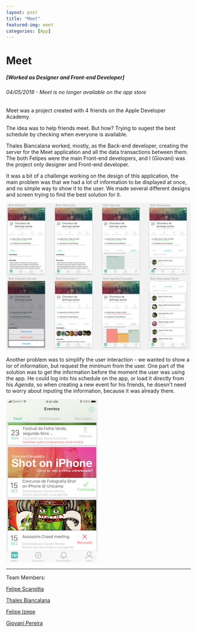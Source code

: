 ```yaml
---
layout: post
title: "Meet"
featured-img: meet
categories: [App]
---
```


# Meet
##### [Worked as Designer and Front-end Developer]
###### 04/05/2018 - Meet is no longer available on the app store

Meet was a project created with 4 friends on the Apple Developer Academy.

The idea was to help friends meet. But how?
Trying to sugest the best schedule by checking when everyone is available.

Thales Biancalana worked, mostly, as the Back-end developer, creating the server for the Meet application and all the data transactions between them.
The both Felipes were the main Front-end developers, and I (Giovani) was the project only designer and Front-end developer.

It was a bit of a challenge working on the design of this application, the main problem was that we had a lot of information to be displayed at once, and no simple way to show it to the user. We made several different designs and screen trying to find the best solution for it.

![Meet screenshots](../assets/img/posts/Meet/shot01.png)

Another problem was to simplify the user interaction - we wanted to show a lor of information, but request the minimum from the user.
One part of the solution was to get the information before the moment the user was using the app.
He could log into his schedule on the app, or load it directly from his *Agenda*, so when creating a new event for his friends, he doesn't need to worry about inputing the information, because it was already there.

![Meet feed screenshot](../assets/img/posts/Meet/FeedScroll.png)

---
Team Members:

[Felipe Scarpitta](https://www.facebook.com/scarpz)

[Thales Biancalana](https://www.facebook.com/thales.gaddini)

[Felipe Izepe](https://www.facebook.com/felipe.izepe)

[Giovani Pereira](fb.com/giovaninppc)
